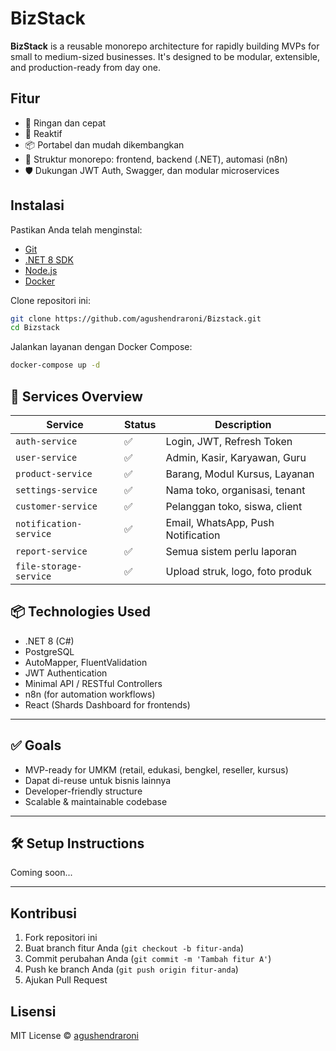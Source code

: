 # BizStack

**BizStack** is a reusable monorepo architecture for rapidly building MVPs for small to medium-sized businesses. It's designed to be modular, extensible, and production-ready from day one.

## Fitur

- 🚀 Ringan dan cepat
- 🔄 Reaktif
- 📦 Portabel dan mudah dikembangkan
- 🧩 Struktur monorepo: frontend, backend (.NET), automasi (n8n)
- 🛡️ Dukungan JWT Auth, Swagger, dan modular microservices

## Instalasi

Pastikan Anda telah menginstal:

- [Git](https://git-scm.com/)
- [.NET 8 SDK](https://dotnet.microsoft.com/)
- [Node.js](https://nodejs.org/)
- [Docker](https://www.docker.com/)

Clone repositori ini:

```bash
git clone https://github.com/agushendraroni/Bizstack.git
cd Bizstack
```

Jalankan layanan dengan Docker Compose:

```bash
docker-compose up -d
```

## 🚀 Services Overview

| Service              | Status | Description                                           |
|----------------------|--------|-------------------------------------------------------|
| `auth-service`       | ✅      | Login, JWT, Refresh Token                            |
| `user-service`       | ✅      | Admin, Kasir, Karyawan, Guru                         |
| `product-service`    | ✅      | Barang, Modul Kursus, Layanan                        |
| `settings-service`   | ✅      | Nama toko, organisasi, tenant                        |
| `customer-service`   | ✅      | Pelanggan toko, siswa, client                        |
| `notification-service` | ✅    | Email, WhatsApp, Push Notification                   |
| `report-service`     | ✅      | Semua sistem perlu laporan                           |
| `file-storage-service` | ✅    | Upload struk, logo, foto produk                      |

## 📦 Technologies Used

- .NET 8 (C#)
- PostgreSQL
- AutoMapper, FluentValidation
- JWT Authentication
- Minimal API / RESTful Controllers
- n8n (for automation workflows)
- React (Shards Dashboard for frontends)

---

## ✅ Goals

- MVP-ready for UMKM (retail, edukasi, bengkel, reseller, kursus)
- Dapat di-reuse untuk bisnis lainnya
- Developer-friendly structure
- Scalable & maintainable codebase

---

## 🛠 Setup Instructions

Coming soon...

---

## Kontribusi

1. Fork repositori ini
2. Buat branch fitur Anda (`git checkout -b fitur-anda`)
3. Commit perubahan Anda (`git commit -m 'Tambah fitur A'`)
4. Push ke branch Anda (`git push origin fitur-anda`)
5. Ajukan Pull Request

## Lisensi

MIT License © [agushendraroni](https://github.com/agushendraroni)
